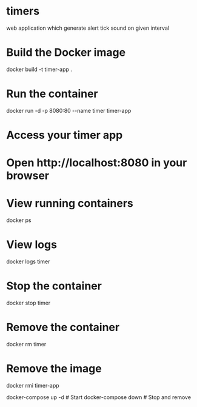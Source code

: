 # timers
web application which generate alert tick sound on given interval


# Build the Docker image
docker build -t timer-app .

# Run the container
docker run -d -p 8080:80 --name timer timer-app

# Access your timer app
# Open http://localhost:8080 in your browser

# View running containers
docker ps

# View logs
docker logs timer

# Stop the container
docker stop timer

# Remove the container
docker rm timer

# Remove the image
docker rmi timer-app


docker-compose up -d    # Start
docker-compose down     # Stop and remove